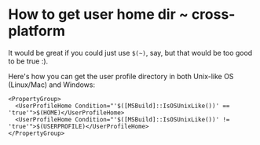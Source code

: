 # How to get user home dir \~ cross-platform

It would be great if you could just use `$(~)`, say, but that would be too good to be true :).&#x20;

Here's how you can get the user profile directory in both Unix-like OS (Linux/Mac) and Windows:

```markup
<PropertyGroup>
  <UserProfileHome Condition="'$([MSBuild]::IsOSUnixLike())' == 'true'">$(HOME)</UserProfileHome>
  <UserProfileHome Condition="'$([MSBuild]::IsOSUnixLike())' != 'true'">$(USERPROFILE)</UserProfileHome>
</PropertyGroup>
```
